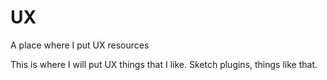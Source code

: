 # UX
A place where I put UX resources

This is where I will put UX things that I like. Sketch plugins, things like that.
